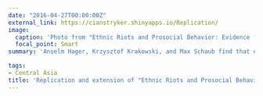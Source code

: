 ```yaml
---
date: "2016-04-27T00:00:00Z"
external_link: https://cianstryker.shinyapps.io/Replication/
image:
  caption: 'Photo from "Ethnic Riots and Prosocial Behavior: Evidence from Kyrgyzstan."'
  focal_point: Smart
summary: 'Anselm Hager, Krzysztof Krakowski, and Max Schaub find that exposure to ethnic violence negatively affects prosocial behavior within and across ethnic groups in Osh, Kyrgyzstan. In expanding upon their work I demonstrate that on the contrary, ethnic violence can have a heterogenous treatment effect, which warrants further analysis of ethnic violence’s influence on interethnic relations.'

tags:
- Central Asia
title: 'Replication and extension of "Ethnic Riots and Prosocial Behavior: Evidence from Kyrgyzstan"' 
---
```

